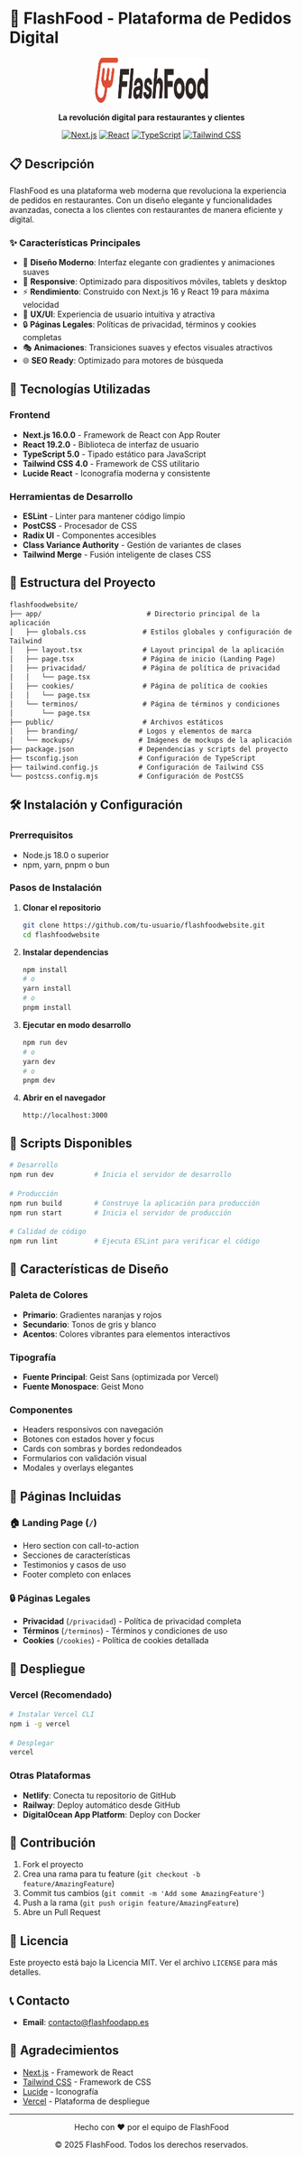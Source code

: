# 🍕 FlashFood - Plataforma de Pedidos Digital

<div align="center">
  <img src="public/branding/Light-Background.svg" alt="FlashFood Logo" width="200" height="80">
  
  **La revolución digital para restaurantes y clientes**
  
  [![Next.js](https://img.shields.io/badge/Next.js-16.0.0-black?style=for-the-badge&logo=next.js)](https://nextjs.org/)
  [![React](https://img.shields.io/badge/React-19.2.0-blue?style=for-the-badge&logo=react)](https://reactjs.org/)
  [![TypeScript](https://img.shields.io/badge/TypeScript-5.0-blue?style=for-the-badge&logo=typescript)](https://www.typescriptlang.org/)
  [![Tailwind CSS](https://img.shields.io/badge/Tailwind_CSS-4.0-38B2AC?style=for-the-badge&logo=tailwind-css)](https://tailwindcss.com/)
</div>

## 📋 Descripción

FlashFood es una plataforma web moderna que revoluciona la experiencia de pedidos en restaurantes. Con un diseño elegante y funcionalidades avanzadas, conecta a los clientes con restaurantes de manera eficiente y digital.

### ✨ Características Principales

- 🎨 **Diseño Moderno**: Interfaz elegante con gradientes y animaciones suaves
- 📱 **Responsive**: Optimizado para dispositivos móviles, tablets y desktop
- ⚡ **Rendimiento**: Construido con Next.js 16 y React 19 para máxima velocidad
- 🎯 **UX/UI**: Experiencia de usuario intuitiva y atractiva
- 🔒 **Páginas Legales**: Políticas de privacidad, términos y cookies completas
- 🎭 **Animaciones**: Transiciones suaves y efectos visuales atractivos
- 🌐 **SEO Ready**: Optimizado para motores de búsqueda

## 🚀 Tecnologías Utilizadas

### Frontend
- **Next.js 16.0.0** - Framework de React con App Router
- **React 19.2.0** - Biblioteca de interfaz de usuario
- **TypeScript 5.0** - Tipado estático para JavaScript
- **Tailwind CSS 4.0** - Framework de CSS utilitario
- **Lucide React** - Iconografía moderna y consistente

### Herramientas de Desarrollo
- **ESLint** - Linter para mantener código limpio
- **PostCSS** - Procesador de CSS
- **Radix UI** - Componentes accesibles
- **Class Variance Authority** - Gestión de variantes de clases
- **Tailwind Merge** - Fusión inteligente de clases CSS

## 📁 Estructura del Proyecto

```
flashfoodwebsite/
├── app/                          # Directorio principal de la aplicación
│   ├── globals.css              # Estilos globales y configuración de Tailwind
│   ├── layout.tsx               # Layout principal de la aplicación
│   ├── page.tsx                 # Página de inicio (Landing Page)
│   ├── privacidad/              # Página de política de privacidad
│   │   └── page.tsx
│   ├── cookies/                 # Página de política de cookies
│   │   └── page.tsx
│   └── terminos/                # Página de términos y condiciones
│       └── page.tsx
├── public/                      # Archivos estáticos
│   ├── branding/               # Logos y elementos de marca
│   └── mockups/                # Imágenes de mockups de la aplicación
├── package.json                # Dependencias y scripts del proyecto
├── tsconfig.json               # Configuración de TypeScript
├── tailwind.config.js          # Configuración de Tailwind CSS
└── postcss.config.mjs          # Configuración de PostCSS
```

## 🛠️ Instalación y Configuración

### Prerrequisitos
- Node.js 18.0 o superior
- npm, yarn, pnpm o bun

### Pasos de Instalación

1. **Clonar el repositorio**
   ```bash
   git clone https://github.com/tu-usuario/flashfoodwebsite.git
   cd flashfoodwebsite
   ```

2. **Instalar dependencias**
   ```bash
   npm install
   # o
   yarn install
   # o
   pnpm install
   ```

3. **Ejecutar en modo desarrollo**
   ```bash
   npm run dev
   # o
   yarn dev
   # o
   pnpm dev
   ```

4. **Abrir en el navegador**
   ```
   http://localhost:3000
   ```

## 📜 Scripts Disponibles

```bash
# Desarrollo
npm run dev          # Inicia el servidor de desarrollo

# Producción
npm run build        # Construye la aplicación para producción
npm run start        # Inicia el servidor de producción

# Calidad de código
npm run lint         # Ejecuta ESLint para verificar el código
```

## 🎨 Características de Diseño

### Paleta de Colores
- **Primario**: Gradientes naranjas y rojos
- **Secundario**: Tonos de gris y blanco
- **Acentos**: Colores vibrantes para elementos interactivos

### Tipografía
- **Fuente Principal**: Geist Sans (optimizada por Vercel)
- **Fuente Monospace**: Geist Mono

### Componentes
- Headers responsivos con navegación
- Botones con estados hover y focus
- Cards con sombras y bordes redondeados
- Formularios con validación visual
- Modales y overlays elegantes

## 📱 Páginas Incluidas

### 🏠 Landing Page (`/`)
- Hero section con call-to-action
- Secciones de características
- Testimonios y casos de uso
- Footer completo con enlaces

### 🔒 Páginas Legales
- **Privacidad** (`/privacidad`) - Política de privacidad completa
- **Términos** (`/terminos`) - Términos y condiciones de uso
- **Cookies** (`/cookies`) - Política de cookies detallada

## 🚀 Despliegue

### Vercel (Recomendado)
```bash
# Instalar Vercel CLI
npm i -g vercel

# Desplegar
vercel
```

### Otras Plataformas
- **Netlify**: Conecta tu repositorio de GitHub
- **Railway**: Deploy automático desde GitHub
- **DigitalOcean App Platform**: Deploy con Docker

## 🤝 Contribución

1. Fork el proyecto
2. Crea una rama para tu feature (`git checkout -b feature/AmazingFeature`)
3. Commit tus cambios (`git commit -m 'Add some AmazingFeature'`)
4. Push a la rama (`git push origin feature/AmazingFeature`)
5. Abre un Pull Request

## 📄 Licencia

Este proyecto está bajo la Licencia MIT. Ver el archivo `LICENSE` para más detalles.

## 📞 Contacto

- **Email**: contacto@flashfoodapp.es

## 🙏 Agradecimientos

- [Next.js](https://nextjs.org/) - Framework de React
- [Tailwind CSS](https://tailwindcss.com/) - Framework de CSS
- [Lucide](https://lucide.dev/) - Iconografía
- [Vercel](https://vercel.com/) - Plataforma de despliegue

---

<div align="center">
  <p>Hecho con ❤️ por el equipo de FlashFood</p>
  <p>© 2025 FlashFood. Todos los derechos reservados.</p>
</div>